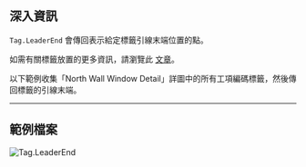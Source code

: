 ## 深入資訊
`Tag.LeaderEnd` 會傳回表示給定標籤引線末端位置的點。

如需有關標籤放置的更多資訊，請瀏覽此 [文章](https://help.autodesk.com/view/RVT/2025/CHT/?guid=GUID-555BB05A-3AFB-470D-BA3A-3A6C18ADD2A0)。

以下範例收集「North Wall Window Detail」詳圖中的所有工項編碼標籤，然後傳回標籤的引線末端。
___
## 範例檔案

![Tag.LeaderEnd](./Revit.Elements.Tag.LeaderEnd_img.jpg)
